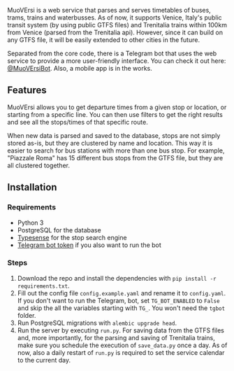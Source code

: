 MuoVErsi is a web service that parses and serves timetables of buses, trams, trains and waterbusses. As of now, it
supports Venice, Italy's public transit system (by using public GTFS files) and Trenitalia trains within 100km from
Venice (parsed from the Trenitalia api). However, since it can build on any GTFS file, it will be easily extended to
other cities in the future.

Separated from the core code, there is a Telegram bot that uses the web service to provide a more user-friendly
interface. You can check it out here: [@MuoVErsiBot](https://t.me/MuoVErsiBot). Also, a mobile app is in the works.

## Features

MuoVErsi allows you to get departure times from a given stop or location, or starting from a specific line. You can then
use filters to get the right results and see all the stops/times of that specific route.

When new data is parsed and saved to the database, stops are not simply stored as-is, but they are clustered
by name and location. This way it is easier to search for bus stations with more than one bus stop. For example,
"Piazzale Roma" has 15 different bus stops from the GTFS file, but they are all clustered together.

## Installation

### Requirements

- Python 3
- PostgreSQL for the database
- [Typesense](https://typesense.org/) for the stop search engine
- [Telegram bot token](https://core.telegram.org/bots/features#botfather) if you also want to run the bot

### Steps

1. Download the repo and install the dependencies with `pip install -r requirements.txt`.
2. Fill out the config file `config.example.yaml` and rename it to `config.yaml`. If you don't want to run the Telegram,
   bot, set `TG_BOT_ENABLED` to `False` and skip the all the variables starting with `TG_`. You won't need the `tgbot`
   folder.
3. Run PostgreSQL migrations with `alembic upgrade head`.
4. Run the server by executing `run.py`. For saving data from the GTFS files and, more importantly, for the parsing and
   saving of Trenitalia trains, make sure you schedule the execution of `save_data.py` once a day. As of now, also
   a daily restart of `run.py` is required to set the service calendar to the current day.

